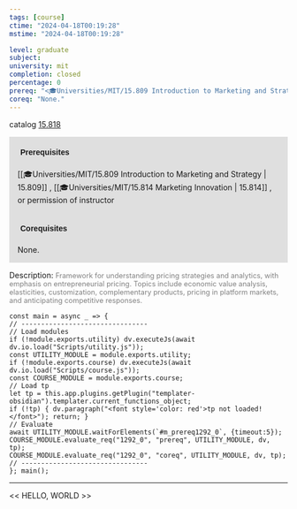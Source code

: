 ```yaml
---
tags: [course]
ctime: "2024-04-18T00:19:28"
mstime: "2024-04-18T00:19:28"

level: graduate
subject: 
university: mit
completion: closed
percentage: 0
prereq: "<🎓Universities/MIT/15.809 Introduction to Marketing and Strategy> , <🎓Universities/MIT/15.814 Marketing Innovation> , or permission of instructor"
coreq: "None."
---
```


catalog [15.818](http://student.mit.edu/catalog/m15c.html#15.818)

<span style="display: block; padding: 15px; background-color: rgb(100, 100, 100, 0.2);"><font id="m_prereq1292_0" style="display: block; font-family: Arial, sans-serif; font-weight: bold; padding: 5px">Prerequisites</font><br><span id="prereq1292_0">[[🎓Universities/MIT/15.809 Introduction to Marketing and Strategy | 15.809]] , [[🎓Universities/MIT/15.814 Marketing Innovation | 15.814]] , or permission of instructor</span></span>
<span style="display: block; padding: 15px; background-color: rgb(100, 100, 100, 0.2);"><font id="m_coreq1292_0" style="display: block; font-family: Arial, sans-serif; font-weight: bold; padding: 5px">Corequisites</font><br><span id="coreq1292_0">None.</span></span>

<font style="">Description:</font>
<font style="color: grey; font-size: 0.8rem;">Framework for understanding pricing strategies and analytics, with emphasis on entrepreneurial pricing. Topics include economic value analysis, elasticities, customization, complementary products, pricing in platform markets, and anticipating competitive responses.</font>

```dataviewjs
const main = async _ => {
// --------------------------------
// Load modules
if (!module.exports.utility) dv.executeJs(await dv.io.load("Scripts/utility.js"));
const UTILITY_MODULE = module.exports.utility;
if (!module.exports.course) dv.executeJs(await dv.io.load("Scripts/course.js"));
const COURSE_MODULE = module.exports.course;
// Load tp
let tp = this.app.plugins.getPlugin("templater-obsidian").templater.current_functions_object;
if (!tp) { dv.paragraph("<font style='color: red'>tp not loaded!</font>"); return; }
// Evaluate
await UTILITY_MODULE.waitForElements(`#m_prereq1292_0`, {timeout:5});
COURSE_MODULE.evaluate_req("1292_0", "prereq", UTILITY_MODULE, dv, tp);
COURSE_MODULE.evaluate_req("1292_0", "coreq", UTILITY_MODULE, dv, tp);
// --------------------------------
}; main();
```

---

<< HELLO, WORLD >>
